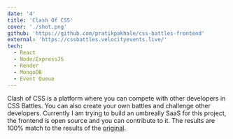 ```yaml
---
date: '4'
title: 'Clash Of CSS'
cover: './shot.png'
github: 'https://github.com/pratikpakhale/css-battles-frontend'
external: 'https://cssbattles.velocityevents.live/'
tech:
  - React
  - Node/ExpressJS
  - Render
  - MongoDB
  - Event Queue
---
```


Clash of CSS is a platform where you can compete with other developers in CSS Battles. You can also create your own battles and challenge other developers.
Currently I am trying to build an umbreally SaaS for this project, the frontend is open source and you can contribute to it. 
The results are 100% match to the results of the [original](https://cssbattles.dev).